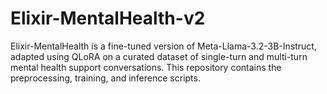 # Elixir-MentalHealth-v2
Elixir-MentalHealth is a fine-tuned version of Meta-Llama-3.2-3B-Instruct, adapted using QLoRA on a curated dataset of single-turn and multi-turn mental health support conversations. This repository contains the preprocessing, training, and inference scripts.
